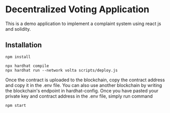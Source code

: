 # Decentralized Voting Application

This is a demo application to implement a complaint system using react js and solidity.


## Installation
```shell
npm install
```
```shell
npx hardhat compile
npx hardhat run --network volta scripts/deploy.js
```
Once the contract is uploaded to the blockchain, copy the contract address and copy it in the .env file. You can also use another blockchain by writing the blockchain's endpoint in hardhat-config.
Once you have pasted your private key and contract address in the .env file, simply run command

```shell
npm start
```
